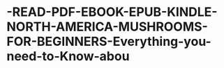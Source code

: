 # -READ-PDF-EBOOK-EPUB-KINDLE-NORTH-AMERICA-MUSHROOMS-FOR-BEGINNERS-Everything-you-need-to-Know-abou